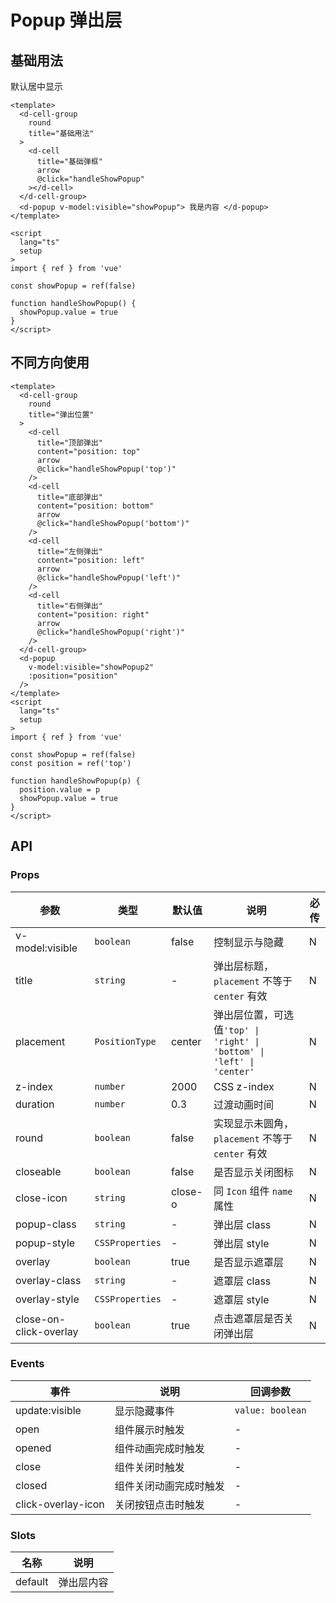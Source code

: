 # Popup 弹出层

## 基础用法

默认居中显示

```vue
<template>
  <d-cell-group
    round
    title="基础用法"
  >
    <d-cell
      title="基础弹框"
      arrow
      @click="handleShowPopup"
    ></d-cell>
  </d-cell-group>
  <d-popup v-model:visible="showPopup"> 我是内容 </d-popup>
</template>

<script
  lang="ts"
  setup
>
import { ref } from 'vue'

const showPopup = ref(false)

function handleShowPopup() {
  showPopup.value = true
}
</script>
```

## 不同方向使用

```vue
<template>
  <d-cell-group
    round
    title="弹出位置"
  >
    <d-cell
      title="顶部弹出"
      content="position: top"
      arrow
      @click="handleShowPopup('top')"
    />
    <d-cell
      title="底部弹出"
      content="position: bottom"
      arrow
      @click="handleShowPopup('bottom')"
    />
    <d-cell
      title="左侧弹出"
      content="position: left"
      arrow
      @click="handleShowPopup('left')"
    />
    <d-cell
      title="右侧弹出"
      content="position: right"
      arrow
      @click="handleShowPopup('right')"
    />
  </d-cell-group>
  <d-popup
    v-model:visible="showPopup2"
    :position="position"
  />
</template>
<script
  lang="ts"
  setup
>
import { ref } from 'vue'

const showPopup = ref(false)
const position = ref('top')

function handleShowPopup(p) {
  position.value = p
  showPopup.value = true
}
</script>
```

## API

### Props

| 参数                   | 类型            | 默认值  | 说明                                                                   | 必传 |
| ---------------------- | --------------- | ------- | ---------------------------------------------------------------------- | ---- |
| v-model:visible        | `boolean`       | false   | 控制显示与隐藏                                                         | N    |
| title                  | `string`        | -       | 弹出层标题，`placement` 不等于 `center` 有效                           | N    |
| placement              | `PositionType`  | center  | 弹出层位置，可选值`'top' \| 'right' \| 'bottom' \| 'left' \| 'center'` | N    |
| z-index                | `number`        | 2000    | CSS z-index                                                            | N    |
| duration               | `number`        | 0.3     | 过渡动画时间                                                           | N    |
| round                  | `boolean`       | false   | 实现显示未圆角，`placement` 不等于 `center` 有效                       | N    |
| closeable              | `boolean`       | false   | 是否显示关闭图标                                                       | N    |
| close-icon             | `string`        | close-o | 同 `Icon` 组件 `name` 属性                                             | N    |
| popup-class            | `string`        | -       | 弹出层 class                                                           | N    |
| popup-style            | `CSSProperties` | -       | 弹出层 style                                                           | N    |
| overlay                | `boolean`       | true    | 是否显示遮罩层                                                         | N    |
| overlay-class          | `string`        | -       | 遮罩层 class                                                           | N    |
| overlay-style          | `CSSProperties` | -       | 遮罩层 style                                                           | N    |
| close-on-click-overlay | `boolean`       | true    | 点击遮罩层是否关闭弹出层                                               | N    |

### Events

| 事件               | 说明                   | 回调参数         |
| ------------------ | ---------------------- | ---------------- |
| update:visible     | 显示隐藏事件           | `value: boolean` |
| open               | 组件展示时触发         | -                |
| opened             | 组件动画完成时触发     | -                |
| close              | 组件关闭时触发         | -                |
| closed             | 组件关闭动画完成时触发 | -                |
| click-overlay-icon | 关闭按钮点击时触发     | -                |

### Slots

| 名称    | 说明       |
| ------- | ---------- |
| default | 弹出层内容 |
